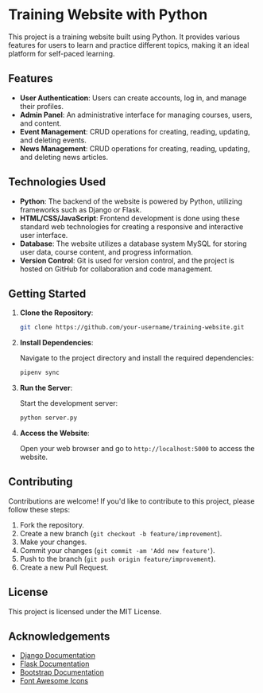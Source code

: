 # Training Website with Python

This project is a training website built using Python. It provides various features for users to learn and practice different topics, making it an ideal platform for self-paced learning.

## Features

- **User Authentication**: Users can create accounts, log in, and manage their profiles.
- **Admin Panel**: An administrative interface for managing courses, users, and content.
- **Event Management**: CRUD operations for creating, reading, updating, and deleting events.
- **News Management**: CRUD operations for creating, reading, updating, and deleting news articles.

## Technologies Used

- **Python**: The backend of the website is powered by Python, utilizing frameworks such as Django or Flask.
- **HTML/CSS/JavaScript**: Frontend development is done using these standard web technologies for creating a responsive and interactive user interface.
- **Database**: The website utilizes a database system  MySQL for storing user data, course content, and progress information.
- **Version Control**: Git is used for version control, and the project is hosted on GitHub for collaboration and code management.

## Getting Started

1. **Clone the Repository**:

    ```bash
    git clone https://github.com/your-username/training-website.git
    ```

2. **Install Dependencies**:

    Navigate to the project directory and install the required dependencies:

    ```bash
    pipenv sync
    ```

4. **Run the Server**:

    Start the development server:

    ```bash
    python server.py 
    ```

5. **Access the Website**:

    Open your web browser and go to `http://localhost:5000` to access the website.

## Contributing

Contributions are welcome! If you'd like to contribute to this project, please follow these steps:

1. Fork the repository.
2. Create a new branch (`git checkout -b feature/improvement`).
3. Make your changes.
4. Commit your changes (`git commit -am 'Add new feature'`).
5. Push to the branch (`git push origin feature/improvement`).
6. Create a new Pull Request.

## License

This project is licensed under the MIT License.

## Acknowledgements

- [Django Documentation](https://docs.djangoproject.com/en/stable/)
- [Flask Documentation](https://flask.palletsprojects.com/en/2.1.x/)
- [Bootstrap Documentation](https://getbootstrap.com/docs/5.1/getting-started/introduction/)
- [Font Awesome Icons](https://fontawesome.com/icons?d=gallery)
